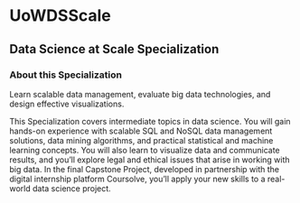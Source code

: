 # UoWDSScale
## Data Science at Scale Specialization
### About this Specialization

Learn scalable data management, evaluate big data technologies, and design effective visualizations.

This Specialization covers intermediate topics in data science. You will gain hands-on experience with scalable SQL and NoSQL data management solutions, data mining algorithms, and practical statistical and machine learning concepts. You will also learn to visualize data and communicate results, and you’ll explore legal and ethical issues that arise in working with big data. In the final Capstone Project, developed in partnership with the digital internship platform Coursolve, you’ll apply your new skills to a real-world data science project.
